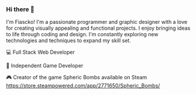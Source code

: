 ### Hi there 👋

I'm Fiascko! I'm a passionate programmer and graphic designer with a love for creating visually appealing and functional projects. I enjoy bringing ideas to life through coding and design. I'm constantly exploring new technologies and techniques to expand my skill set.

💻 Full Stack Web Developer

🚀 Independent Game Developer

🎮 Creator of the game Spheric Bombs available on Steam https://store.steampowered.com/app/2771650/Spheric_Bombs/
